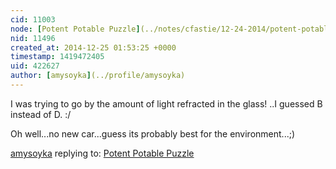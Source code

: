 ```yaml
---
cid: 11003
node: [Potent Potable Puzzle](../notes/cfastie/12-24-2014/potent-potable-puzzle)
nid: 11496
created_at: 2014-12-25 01:53:25 +0000
timestamp: 1419472405
uid: 422627
author: [amysoyka](../profile/amysoyka)
---
```


I was trying to go by the amount of light refracted in the glass! ..I guessed B instead of D. :/

Oh well...no new car...guess its probably best for the environment...;)

[amysoyka](../profile/amysoyka) replying to: [Potent Potable Puzzle](../notes/cfastie/12-24-2014/potent-potable-puzzle)

